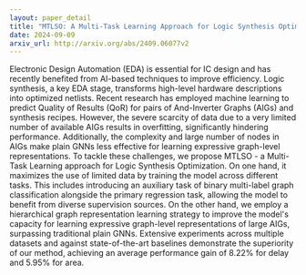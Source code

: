 ```yaml
---
layout: paper_detail
title: "MTLSO: A Multi-Task Learning Approach for Logic Synthesis Optimization"
date: 2024-09-09
arxiv_url: http://arxiv.org/abs/2409.06077v2
---
```


Electronic Design Automation (EDA) is essential for IC design and has recently benefited from AI-based techniques to improve efficiency. Logic synthesis, a key EDA stage, transforms high-level hardware descriptions into optimized netlists. Recent research has employed machine learning to predict Quality of Results (QoR) for pairs of And-Inverter Graphs (AIGs) and synthesis recipes. However, the severe scarcity of data due to a very limited number of available AIGs results in overfitting, significantly hindering performance. Additionally, the complexity and large number of nodes in AIGs make plain GNNs less effective for learning expressive graph-level representations. To tackle these challenges, we propose MTLSO - a Multi-Task Learning approach for Logic Synthesis Optimization. On one hand, it maximizes the use of limited data by training the model across different tasks. This includes introducing an auxiliary task of binary multi-label graph classification alongside the primary regression task, allowing the model to benefit from diverse supervision sources. On the other hand, we employ a hierarchical graph representation learning strategy to improve the model's capacity for learning expressive graph-level representations of large AIGs, surpassing traditional plain GNNs. Extensive experiments across multiple datasets and against state-of-the-art baselines demonstrate the superiority of our method, achieving an average performance gain of 8.22\% for delay and 5.95\% for area.
